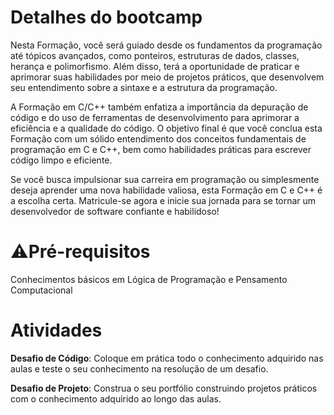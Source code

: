 # Detalhes do bootcamp
Nesta Formação, você será guiado desde os fundamentos da programação até tópicos avançados, como ponteiros, estruturas de dados, classes, herança e polimorfismo. Além disso, terá a oportunidade de praticar e aprimorar suas habilidades por meio de projetos práticos, que desenvolvem seu entendimento sobre a sintaxe e a estrutura da programação.

A Formação em C/C++ também enfatiza a importância da depuração de código e do uso de ferramentas de desenvolvimento para aprimorar a eficiência e a qualidade do código. O objetivo final é que você conclua esta Formação com um sólido entendimento dos conceitos fundamentais de programação em C e C++, bem como habilidades práticas para escrever código limpo e eficiente.

Se você busca impulsionar sua carreira em programação ou simplesmente deseja aprender uma nova habilidade valiosa, esta Formação em C e C++ é a escolha certa. Matricule-se agora e inicie sua jornada para se tornar um desenvolvedor de software confiante e habilidoso!

# ⚠️Pré-requisitos
Conhecimentos básicos em Lógica de Programação e Pensamento Computacional

# Atividades
**Desafio de Código**: Coloque em prática todo o conhecimento adquirido nas aulas e teste o seu conhecimento na resolução de um desafio.

**Desafio de Projeto**: Construa o seu portfólio construindo projetos práticos com o conhecimento adquirido ao longo das aulas.